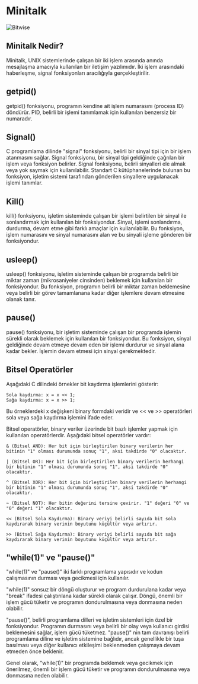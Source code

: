 # Minitalk

<img src="https://cdn.getmidnight.com/84f7b02a8128f5f5775611244c24b941/2021/02/ezgif.com-gif-maker--1-.gif" alt="Bitwise">
<h2> Minitalk Nedir? </h2>
Minitalk, UNIX sistemlerinde çalışan bir iki işlem arasında anında mesajlaşma amacıyla kullanılan bir iletişim yazılımıdır. İki işlem arasındaki haberleşme, signal fonksiyonları aracılığıyla gerçekleştirilir.
<br>

<h2> getpid() </h2>
getpid() fonksiyonu, programın kendine ait işlem numarasını (process ID) döndürür. PID, belirli bir işlemi tanımlamak için kullanılan benzersiz bir numaradır.

<h2> Signal() </h2>
C programlama dilinde "signal" fonksiyonu, belirli bir sinyal tipi için bir işlem atanmasını sağlar. Signal fonksiyonu, bir sinyal tipi geldiğinde çağrılan bir işlem veya fonksiyon belirler. Signal fonksiyonu, belirli sinyalleri ele almak veya yok saymak için kullanılabilir. Standart C kütüphanelerinde bulunan bu fonksiyon, işletim sistemi tarafından gönderilen sinyallere uygulanacak işlemi tanımlar.

<h2> Kill() </h2>
kill() fonksiyonu, işletim sisteminde çalışan bir işlemi belirtilen bir sinyal ile sonlandırmak için kullanılan bir fonksiyondur. Sinyal, işlemi sonlandırma, durdurma, devam etme gibi farklı amaçlar için kullanılabilir. Bu fonksiyon, işlem numarasını ve sinyal numarasını alan ve bu sinyali işleme gönderen bir fonksiyondur.

<h2> usleep() </h2>
usleep() fonksiyonu, işletim sisteminde çalışan bir programda belirli bir miktar zaman (mikrosaniyeler cinsinden) beklemek için kullanılan bir fonksiyondur. Bu fonksiyon, programın belirli bir miktar zaman beklemesine veya belirli bir görev tamamlanana kadar diğer işlemlere devam etmesine olanak tanır.

<h2> pause() </h2>
pause() fonksiyonu, bir işletim sisteminde çalışan bir programda işlemin sürekli olarak beklemek için kullanılan bir fonksiyondur. Bu fonksiyon, sinyal geldiğinde devam etmeye devam eden bir işlemi durdurur ve sinyal alana kadar bekler. İşlemin devam etmesi için sinyal gerekmektedir.

<h2> Bitsel Operatörler </h2>
Aşağıdaki C dilindeki örnekler bit kaydırma işlemlerini gösterir:

    Sola kaydırma: x = x << 1;
    Sağa kaydırma: x = x >> 1;

Bu örneklerdeki x değişkeni binary formdaki veridir ve << ve >> operatörleri sola veya sağa kaydırma işlemini ifade eder.


Bitsel operatörler, binary veriler üzerinde bit bazlı işlemler yapmak için kullanılan operatörlerdir. Aşağıdaki bitsel operatörler vardır:

    & (Bitsel AND): Her bit için birleştirilen binary verilerin her bitinin "1" olması durumunda sonuç "1", aksi takdirde "0" olacaktır.

    | (Bitsel OR): Her bit için birleştirilen binary verilerin herhangi bir bitinin "1" olması durumunda sonuç "1", aksi takdirde "0" olacaktır.

    ^ (Bitsel XOR): Her bit için birleştirilen binary verilerin herhangi bir bitinin "1" olması durumunda sonuç "1", aksi takdirde "0" olacaktır.

    ~ (Bitsel NOT): Her bitin değerini tersine çevirir. "1" değeri "0" ve "0" değeri "1" olacaktır.

    << (Bitsel Sola Kaydırma): Binary veriyi belirli sayıda bit sola kaydırarak binary verinin boyutunu küçültür veya artırır.

    >> (Bitsel Sağa Kaydırma): Binary veriyi belirli sayıda bit sağa kaydırarak binary verinin boyutunu küçültür veya artırır.
    
  
<h2> "while(1)" ve "pause()" </h2>  
"while(1)" ve "pause()" iki farklı programlama yapısıdır ve kodun çalışmasının durması veya gecikmesi için kullanılır.

"while(1)" sonsuz bir döngü oluşturur ve program durdurulana kadar veya "break" ifadesi çalıştırılana kadar sürekli olarak çalışır. Döngü, önemli bir işlem gücü tüketir ve programın dondurulmasına veya donmasına neden olabilir.

"pause()", belirli programlama dilleri ve işletim sistemleri için özel bir fonksiyondur. Programın durmasını veya belirli bir olay veya kullanıcı girdisi beklemesini sağlar, işlem gücü tüketmez. "pause()" nin tam davranışı belirli programlama diline ve işletim sistemine bağlıdır, ancak genellikle bir tuşa basılması veya diğer kullanıcı etkileşimi beklenmeden çalışmaya devam etmeden önce beklenir.

Genel olarak, "while(1)" bir programda beklemek veya gecikmek için önerilmez, önemli bir işlem gücü tüketir ve programın dondurulmasına veya donmasına neden olabilir.
